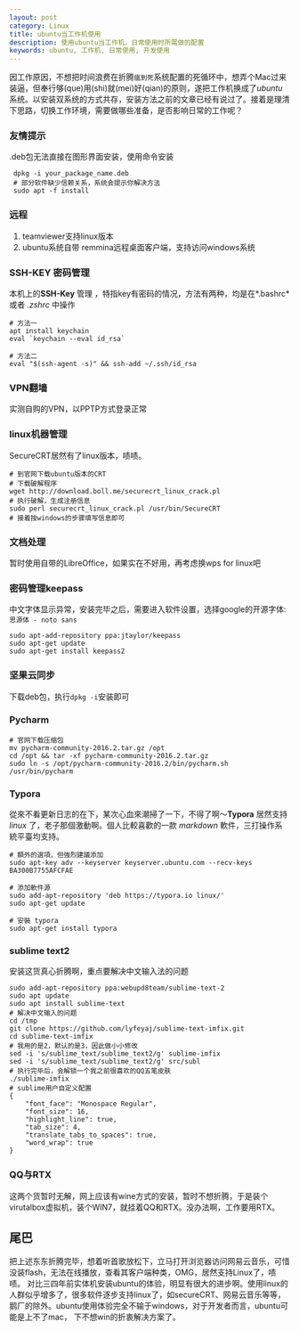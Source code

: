 ```yaml
---
layout: post
category: Linux
title: ubuntu当工作机使用
description: 使用ubuntu当工作机，日常使用时所需做的配置
keywords: ubuntu, 工作机, 日常使用, 开发使用
---
```


因工作原因，不想把时间浪费在折腾`瘟到死`系统配置的死循环中，想弄个Mac过来装逼，但奉行够(que)用(shi)就(mei)好(qian)的原则，遂把工作机换成了*ubuntu*系统。以安装双系统的方式共存，安装方法之前的文章已经有说过了。接着是理清下思路，切换工作环境，需要做哪些准备，是否影响日常的工作呢？
<!-- more -->

### 友情提示
 .deb包无法直接在图形界面安装，使用命令安装

```shell
 dpkg -i your_package_name.deb
 # 部分软件缺少信赖关系，系统会提示你解决方法
 sudo apt -f install
```

### 远程
1. teamviewer支持linux版本
2. ubuntu系统自带 remmina远程桌面客户端，支持访问windows系统

### SSH-KEY 密码管理

本机上的**SSH-Key** 管理 ，特指key有密码的情况，方法有两种，均是在*.bashrc* 或者 *.zshrc* 中操作

```shell
# 方法一
apt install keychain
eval `keychain --eval id_rsa`

# 方法二
eval "$(ssh-agent -s)" && ssh-add ~/.ssh/id_rsa
```

### VPN翻墙
实测自购的VPN，以PPTP方式登录正常

### linux机器管理
SecureCRT居然有了linux版本，啧啧。

```shell
# 到官网下载ubuntu版本的CRT
# 下载破解程序
wget http://download.boll.me/securecrt_linux_crack.pl  
# 执行破解，生成注册信息
sudo perl securecrt_linux_crack.pl /usr/bin/SecureCRT  
# 接着按windows的步骤填写信息即可
```

### 文档处理
暂时使用自带的LibreOffice，如果实在不好用，再考虑换wps for linux吧

### 密码管理keepass
中文字体显示异常，安装完毕之后，需要进入软件设置，选择google的开源字体: `思源体 - noto sans`

```shell
sudo apt-add-repository ppa:jtaylor/keepass
sudo apt-get update
sudo apt-get install keepass2
```

### 坚果云同步
下载deb包，执行`dpkg -i`安装即可

###  Pycharm

```shell
# 官网下载压缩包
mv pycharm-community-2016.2.tar.gz /opt
cd /opt && tar -xf pycharm-community-2016.2.tar.gz
sudo ln -s /opt/pycharm-community-2016.2/bin/pycharm.sh /usr/bin/pycharm
```

### Typora

從來不看更新日志的在下，某次心血來潮掃了一下，不得了啊～**Typora** 居然支持 *linux* 了，老子那個激動啊。個人比較喜歡的一款 *markdown* 軟件，三打操作系統平臺均支持。

```shell
# 額外的選項，但強烈建議添加
sudo apt-key adv --keyserver keyserver.ubuntu.com --recv-keys BA300B7755AFCFAE

# 添加軟件源
sudo add-apt-repository 'deb https://typora.io linux/'
sudo apt-get update

# 安裝 typora
sudo apt-get install typora
```



### sublime text2

安装这货真心折腾啊，重点要解决中文输入法的问题

```shell
sudo add-apt-repository ppa:webupd8team/sublime-text-2
sudo apt update
sudo apt install sublime-text
# 解决中文输入的问题
cd /tmp 
git clone https://github.com/lyfeyaj/sublime-text-imfix.git
cd sublime-text-imfix 
# 我用的是2，默认的是3，因此做小小修改
sed -i 's/sublime_text/sublime_text2/g' sublime-imfix
sed -i 's/sublime_text/sublime_text2/g' src/subl
# 执行完毕后，会解锁一个我之前很喜欢的QQ五笔皮肤
./sublime-imfix
# sublime用户自定义配置
{
    "font_face": "Monospace Regular",
    "font_size": 16,
    "highlight_line": true,
    "tab_size": 4,
    "translate_tabs_to_spaces": true,
    "word_wrap": true
}
```

### QQ与RTX
这两个货暂时无解，网上应该有wine方式的安装，暂时不想折腾，于是装个virutalbox虚拟机，装个WIN7，就挂着QQ和RTX。没办法啊，工作要用RTX。

## 尾巴

把上述东东折腾完毕，想着听首歌放松下，立马打开浏览器访问网易云音乐，可惜没装flash，无法在线播放，查看其客户端种类，OMG，居然支持Linux了，啧啧。
对比三四年前实体机安装ubuntu的体验，明显有很大的进步啊。使用linux的人群似乎增多了，很多软件逐步支持linux了，如secureCRT、网易云音乐等等，鹅厂的除外。ubuntu使用体验完全不输于windows，对于开发者而言，ubuntu可能是上不了mac， 下不想win的折衷解决方案了。

